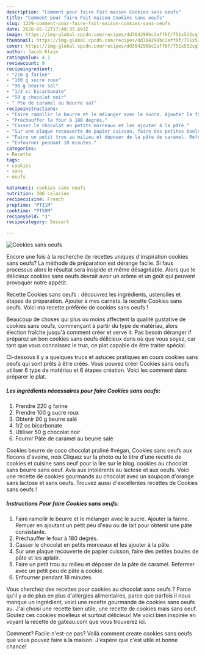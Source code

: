 ```yaml
---
description: "Comment pour faire Fait maison Cookies sans oeufs"
title: "Comment pour faire Fait maison Cookies sans oeufs"
slug: 1229-comment-pour-faire-fait-maison-cookies-sans-oeufs
date: 2020-05-12T17:49:33.693Z
image: https://img-global.cpcdn.com/recipes/dd304290bc2aff6f/751x532cq70/cookies-sans-oeufs-photo-principale-de-la-recette.jpg
thumbnail: https://img-global.cpcdn.com/recipes/dd304290bc2aff6f/751x532cq70/cookies-sans-oeufs-photo-principale-de-la-recette.jpg
cover: https://img-global.cpcdn.com/recipes/dd304290bc2aff6f/751x532cq70/cookies-sans-oeufs-photo-principale-de-la-recette.jpg
author: Jacob Klein
ratingvalue: 4.1
reviewcount: 9
recipeingredient:
- "220 g farine"
- "100 g sucre roux"
- "90 g beurre sal"
- "1/2 cc bicarbonate"
- "50 g chocolat noir"
- " Pte de caramel au beurre sal"
recipeinstructions:
- "Faire ramollir le beurre et le mélanger avec le sucre. Ajouter la farine. Remuer en ajoutant un petit peu d&#39;eau ou de lait pour obtenir une pâte consistante."
- "Préchauffer le four à 180 degrés."
- "Casser le chocolat en petits morceaux et les ajouter à la pâte."
- "Sur une plaque recouverte de papier cuisson, faire des petites boules de pâte et les aplatir."
- "Faire un petit trou au milieu et déposer de la pâte de caramel. Refermer avec un petit peu de pâte à cookie."
- "Enfourner pendant 18 minutes."
categories:
- Recette
tags:
- cookies
- sans
- oeufs

katakunci: cookies sans oeufs 
nutrition: 106 calories
recipecuisine: French
preptime: "PT31M"
cooktime: "PT50M"
recipeyield: "3"
recipecategory: Dessert

---
```



![Cookies sans oeufs](https://img-global.cpcdn.com/recipes/dd304290bc2aff6f/751x532cq70/cookies-sans-oeufs-photo-principale-de-la-recette.jpg)

Encore une fois à la recherche de recettes uniques d'inspiration cookies sans oeufs? La méthode de préparation est dérange facile. Si faux processus alors le résultat sera insipide et même désagréable. Alors que le délicieux cookies sans oeufs devrait avoir un arôme et un goût qui peuvent provoquer notre appétit.

Recette Cookies sans oeufs : découvrez les ingrédients, ustensiles et étapes de préparation. Ajouter à mes carnets. la recette Cookies sans oeufs. Voici ma recette préférée de cookies sans oeufs !

Beaucoup de choses qui plus ou moins affectent la qualité gustative de cookies sans oeufs, commençant à partir du type de matériau, alors élection fraîche jusqu'à comment créer et serve it. Pas besoin déranger if préparez un bon cookies sans oeufs délicieux dans où que vous soyez, car tant que vous connaissez le truc, ce plat capable de être traiter spécial.


Ci-dessous il y a quelques trucs et astuces pratiques en cours cookies sans oeufs qui sont prêts à être créés. Vous pouvez créer Cookies sans oeufs utiliser 6 type de matériau et 6 étapes création. Voici les comment dans préparer le plat.

<!--inarticleads1-->

##### Les ingrédients nécessaires pour faire Cookies sans oeufs:

1. Prendre 220 g farine
1. Prendre 100 g sucre roux
1. Obtenir 90 g beurre salé
1.  1/2 cc bicarbonate
1. Utiliser 50 g chocolat noir
1. Fournir  Pâte de caramel au beurre salé


Cookies beurre de coco chocolat praliné #végan, Cookies sans oeufs aux flocons d&#39;avoine, noix Cliquez sur la photo ou le titre d&#39;une recette de cookies et cuisine sans oeuf pour la lire sur le blog. cookies au chocolat sans beurre sans oeuf. Avis aux intolérents au lactose et aux oeufs. Voici une recette de cookies gourmands au chocolat avec un soupçon d&#39;orange sans lactose et sans oeufs. Trouvez aussi d&#39;excellentes recettes de Cookies sans oeufs ! 

<!--inarticleads2-->

##### Instructions Pour faire Cookies sans oeufs:

1. Faire ramollir le beurre et le mélanger avec le sucre. Ajouter la farine. Remuer en ajoutant un petit peu d&#39;eau ou de lait pour obtenir une pâte consistante.
1. Préchauffer le four à 180 degrés.
1. Casser le chocolat en petits morceaux et les ajouter à la pâte.
1. Sur une plaque recouverte de papier cuisson, faire des petites boules de pâte et les aplatir.
1. Faire un petit trou au milieu et déposer de la pâte de caramel. Refermer avec un petit peu de pâte à cookie.
1. Enfourner pendant 18 minutes.


Vous cherchez des recettes pour cookies au chocolat sans oeufs ? Parce qu&#39;il y a de plus en plus d&#39;allergies alimentaires, parce que parfois il nous manque un ingrédient, voici une recette gourmande de cookies sans oeufs au. J&#39;ai choisi une recette bien utile, une recette de cookies mais sans oeuf. Goutez ces cookies moelleux et surtout délicieux! Me voici bien inspirée en voyant la recette de gateau.com que vous trouverez ici. 


Comment? Facile n'est-ce pas? Voilà comment create cookies sans oeufs que vous pouvez faire à la maison. J'espère que c'est utile et bonne chance!
